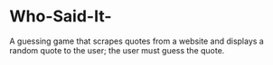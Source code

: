 # Who-Said-It-
A guessing game that scrapes quotes from a website and displays a random quote to the user; the user must guess the quote.
